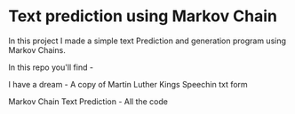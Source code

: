 # Text prediction using Markov Chain

In this project I made a simple text Prediction 
and generation program using Markov Chains.


In this repo you'll find - 


I have a dream - A copy of Martin Luther Kings Speechin txt form

Markov Chain Text Prediction - All the code
